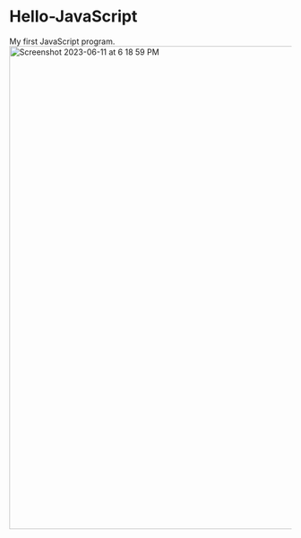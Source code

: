 # Hello-JavaScript
My first JavaScript program.
<img width="862" alt="Screenshot 2023-06-11 at 6 18 59 PM" src="https://github.com/Aaraiz07/Hello-JavaScript/assets/68289140/0d97f267-803f-4387-a0ac-322afe58d374">
